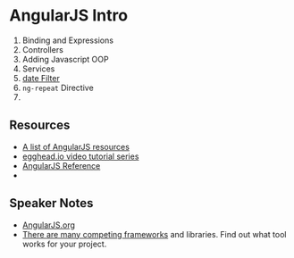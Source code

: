 # AngularJS Intro

1. Binding and Expressions
2. Controllers
3. Adding Javascript OOP
4. Services
5. [date Filter](http://docs.angularjs.org/api/ng.filter:date)
6. `ng-repeat` Directive
7.

## Resources

* [A list of AngularJS resources](https://github.com/jmcunningham/AngularJS-Learning)
* [egghead.io video tutorial series](http://www.youtube.com/playlist?list=PLP6DbQBkn9ymGQh2qpk9ImLHdSH5T7yw7)
* [AngularJS Reference](http://docs.angularjs.org/api/)
*

## Speaker Notes

* [AngularJS.org](http://angularjs.org/)
* [There are many competing frameworks](http://www.google.com/trends/explore?q=angularjs%2C+emberjs#q=angularjs%2C%20%20emberjs%2C%20%20backbonejs%2C%20%20canjs&date=today%2012-m&cmpt=q) and libraries. Find out what tool works for your project.